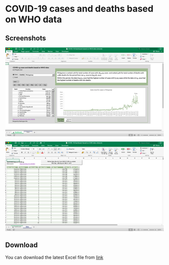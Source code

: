 # COVID-19 cases and deaths based on WHO data 
## Screenshots
![Screenshot 1](screenshots/screenshot01.png)

![Screenshot 2](screenshots/screenshot02.png)

## Download
You can download the latest Excel file from [link](https://github.com/washingtonalto/exceldashboards/blob/master/covid19/COVID-19%20Dashboard%20based%20on%20WHO%20data%20(shared).xlsm)
